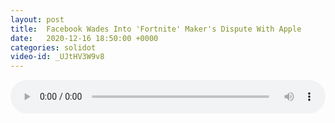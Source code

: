 ```yaml
---
layout: post
title:  Facebook Wades Into 'Fortnite' Maker's Dispute With Apple
date:   2020-12-16 18:50:00 +0000
categories: solidot
video-id: _UJtHV3W9v8
---
```


<audio src="/assets/73776caccd972f4b6cb9efada8b2895a.mp3" style="width: 100%;" controls></audio>

